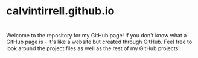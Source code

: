 # calvintirrell.github.io
#
Welcome to the repository for my GitHub page!
If you don't know what a GitHub page is - it's like a website but created through GitHub.
Feel free to look around the project files as well as the rest of my GitHub projects!
